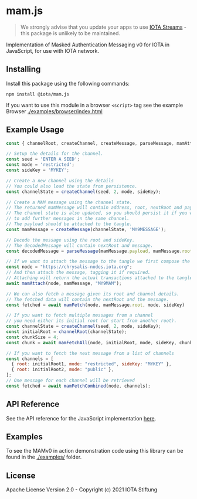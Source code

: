 # mam.js

> We strongly advise that you update your apps to use [IOTA Streams](https://github.com/iotaledger/streams) - this package is unlikely to be maintained.

Implementation of Masked Authentication Messaging v0 for IOTA in JavaScript, for use with IOTA network.

## Installing

Install this package using the following commands:

```shell
npm install @iota/mam.js
```

If you want to use this module in a browser `<script>` tag see the example Browser [./examples/browser/index.html](./examples/browser/index.html)

## Example Usage

```js
const { channelRoot, createChannel, createMessage, parseMessage, mamAttach, mamFetch, mamFetchAll } = require('@iota/mam.js');

// Setup the details for the channel.
const seed = 'ENTER A SEED';
const mode = 'restricted';
const sideKey = 'MYKEY';

// Create a new channel using the details
// You could also load the state from persistence.
const channelState = createChannel(seed, 2, mode, sideKey);

// Create a MAM message using the channel state.
// The returned mamMessage will contain address, root, nextRoot and payload.
// The channel state is also updated, so you should persist it if you want
// to add further messages in the same channel.
// The payload should be attached to the tangle.
const mamMessage = createMessage(channelState, 'MY9MESSAGE');

// Decode the message using the root and sideKey.
// The decodedMessage will contain nextRoot and message.
const decodedMessage = parseMessage(mamMessage.payload, mamMessage.root, sideKey);

// If we want to attach the message to the tangle we first compose the API
const node = "https://chrysalis-nodes.iota.org";
// And then attach the message, tagging it if required.
// Attaching will return the actual transactions attached to the tangle if you need them.
await mamAttach(node, mamMessage, "MY9MAM");

// We can also fetch a message given its root and channel details.
// The fetched data will contain the nextRoot and the message.
const fetched = await mamFetch(node, mamMessage.root, mode, sideKey)

// If you want to fetch multiple messages from a channel
// you need either its initial root (or start from another root).
const channelState = createChannel(seed, 2, mode, sideKey);
const initialRoot = channelRoot(channelState);
const chunkSize = 4;
const chunk = await mamFetchAll(node, initialRoot, mode, sideKey, chunkSize);

// If you want to fetch the next message from a list of channels
const channels = [
  { root: initialRoot1, mode: "restricted", sideKey: "MYKEY" },
  { root: initialRoot2, mode: "public" },
];
// One message for each channel will be retrieved
const fetched = await mamFetchCombined(node, channels);
```

## API Reference

See the API reference for the JavaScript implementation [here](./docs/README.md).

## Examples

To see the MAMv0 in action demonstration code using this library can be found in the [./examples/](./examples/README.md) folder.

## License

Apache License Version 2.0 - Copyright (c) 2021 IOTA Stiftung
